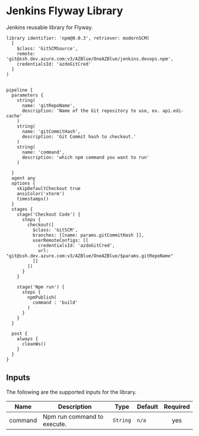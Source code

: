 # Jenkins Flyway Library

Jenkins reusable library for Flyway.

```
library identifier: 'npm@0.0.3', retriever: modernSCM(
  [
    $class: 'GitSCMSource',
    remote: 'git@ssh.dev.azure.com:v3/AZBlue/OneAZBlue/jenkins.devops.npm',
    credentialsId: 'azdoGitCred'
  ]
)


pipeline {
  parameters {
    string(
      name: 'gitRepoName',
      description: 'Name of the Git repository to use, ex. api.edi-cache'
    )
    string(
      name: 'gitCommitHash',
      description: 'Git Commit hash to checkout.'
    )
    string(
      name: 'command',
      description: 'which npm command you want to run'
    )
    
  }
  agent any
  options {
    skipDefaultCheckout true
    ansiColor('xterm')
    timestamps()
  }
  stages {
    stage('Checkout Code') {
      steps {
        checkout([
          $class: 'GitSCM',
          branches: [[name: params.gitCommitHash ]],
          userRemoteConfigs: [[
            credentialsId: 'azdoGitCred',
            url: "git@ssh.dev.azure.com:v3/AZBlue/OneAZBlue/$params.gitRepoName"
          ]]
        ])
      }
    }
  
    stage('Npm run') {
      steps {
        npmPublish(
          command : 'build'
        )
      }
    }
  }
  
  post {
    always {
      cleanWs()
    }
  }
}
```

## Inputs

The following are the supported inputs for the library.


| Name | Description | Type | Default | Required |
|------|-------------|------|---------|:--------:|
| command | Npm run command to execute. | `String` | `n/a` | yes |

